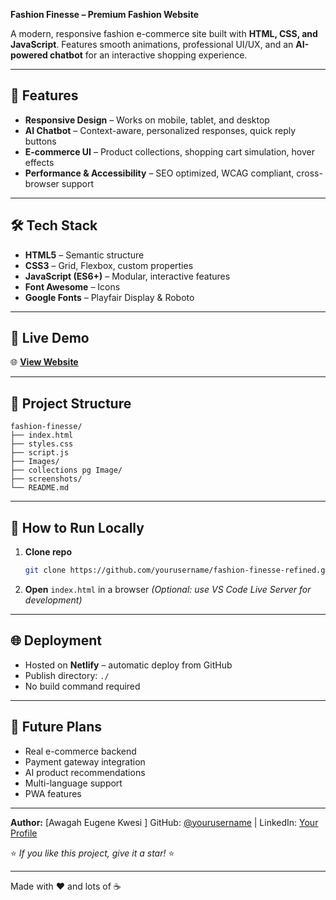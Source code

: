 
**Fashion Finesse – Premium Fashion Website**

A modern, responsive fashion e-commerce site built with **HTML, CSS, and JavaScript**.
Features smooth animations, professional UI/UX, and an **AI-powered chatbot** for an interactive shopping experience.

---

## 🌟 **Features**

* **Responsive Design** – Works on mobile, tablet, and desktop
* **AI Chatbot** – Context-aware, personalized responses, quick reply buttons
* **E-commerce UI** – Product collections, shopping cart simulation, hover effects
* **Performance & Accessibility** – SEO optimized, WCAG compliant, cross-browser support

---

## 🛠 **Tech Stack**

* **HTML5** – Semantic structure
* **CSS3** – Grid, Flexbox, custom properties
* **JavaScript (ES6+)** – Modular, interactive features
* **Font Awesome** – Icons
* **Google Fonts** – Playfair Display & Roboto

---

## 🚀 **Live Demo**

🌐 **[View Website](https://fashion-finesse-refined.netlify.app)**

---

## 📂 **Project Structure**

```
fashion-finesse/
├── index.html
├── styles.css
├── script.js
├── Images/
├── collections pg Image/
├── screenshots/
└── README.md
```

---

## 🔧 **How to Run Locally**

1. **Clone repo**

   ```bash
   git clone https://github.com/yourusername/fashion-finesse-refined.git
   ```
2. **Open** `index.html` in a browser
   *(Optional: use VS Code Live Server for development)*

---

## 🌐 **Deployment**

* Hosted on **Netlify** – automatic deploy from GitHub
* Publish directory: `./`
* No build command required

---

## 📌 **Future Plans**

* Real e-commerce backend
* Payment gateway integration
* AI product recommendations
* Multi-language support
* PWA features

---

**Author:** \[Awagah Eugene Kwesi ]
GitHub: [@yourusername](https://github.com/Papiwrld) | LinkedIn: [Your Profile](https://www.linkedin.com/in/eugene-awagah-86068a341?utm_source=share&utm_campaign=share_via&utm_content=profile&utm_medium=ios_app)

⭐ *If you like this project, give it a star!* ⭐

---



Made with ❤️ and lots of ☕

